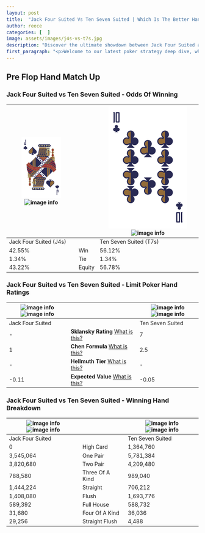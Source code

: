 ```yaml
---
layout: post
title:  "Jack Four Suited Vs Ten Seven Suited | Which Is The Better Hand In Poker? A Complete Guide"
author: reece
categories: [  ]
image: assets/images/j4s-vs-t7s.jpg
description: "Discover the ultimate showdown between Jack Four Suited and Ten Seven Suited in poker! Uncover the odds, strategies, and scenarios where one hand triumphs over the other. Get ready to up your poker game with this thrilling analysis."
first_paragraph: "<p>Welcome to our latest poker strategy deep dive, where we're pitting two distinct hands against each other in a high-stakes showdown: Jack Four Suited vs Ten Seven Suited.</p><p>In the dynamic world of poker, every decision counts, and knowing which hand holds the upper hand is key to your success at the table.</p><p>In this article, we'll dissect these two hands, explore the scenarios where one dominates the other, and equip you with the knowledge to make strategic choices that can tip the odds in your favor.</p><p>Get ready to unravel the intriguing dynamics of these poker hands and elevate your game to new heights.</p>"
---
```




[comment]: # (sp0)

## Pre Flop Hand Match Up

<div class="table hand-ratings" markdown="1"> 



### Jack Four Suited vs Ten Seven Suited - Odds Of Winning


    
| ![image info](assets/images/hand1/j.png) ![image info](assets/images/hand1/4s.png) |  | ![image info](assets/images/hand2/t.png) ![image info](assets/images/hand2/7s.png) |
| -------- | -------- | -------- |
| Jack Four Suited (J4s) |  | Ten Seven Suited (T7s) |
| 42.55% | Win | 56.12% |
| 1.34% | Tie | 1.34% |
| 43.22% | Equity | 56.78% |




[comment]: # (sp1)



### Jack Four Suited vs Ten Seven Suited - Limit Poker Hand Ratings


    
| ![image info](https://www.riverpairs.com/assets/images/hand1/j.png) ![image info](https://www.riverpairs.com/assets/images/hand1/4s.png) |  | ![image info](https://www.riverpairs.com/assets/images/hand2/t.png) ![image info](https://www.riverpairs.com/assets/images/hand2/7s.png) |
| -------- | -------- | -------- |
| Jack Four Suited |  | Ten Seven Suited |
| - | **Sklansky Rating** [What is this?](/sklansky-rating-explained) | 7 |
| 1 | **Chen Formula** [What is this?](/chen-formula-explained) | 2.5 |
| - | **Hellmuth Tier** [What is this?](/Hellmuth-tier-explained) | - |
| -0.11 | **Expected Value** [What is this?](/expected-value-explained) | -0.05 |




[comment]: # (sp2)



### Jack Four Suited vs Ten Seven Suited - Winning Hand Breakdown


    
| ![image info](https://www.riverpairs.com/assets/images/hand1/j.png) ![image info](https://www.riverpairs.com/assets/images/hand1/4s.png) |  | ![image info](https://www.riverpairs.com/assets/images/hand2/t.png) ![image info](https://www.riverpairs.com/assets/images/hand2/7s.png) |
| -------- | -------- | -------- |
| Jack Four Suited |  | Ten Seven Suited |
| 0 | High Card | 1,364,760 |
| 3,545,064 | One Pair | 5,781,384 |
| 3,820,680 | Two Pair | 4,209,480 |
| 788,580 | Three Of A Kind | 989,040 |
| 1,444,224 | Straight | 706,212 |
| 1,408,080 | Flush | 1,693,776 |
| 589,392 | Full House | 588,732 |
| 31,680 | Four Of A Kind | 36,036 |
| 29,256 | Straight Flush | 4,488 |




[comment]: # (sp3)



</div>

[comment]: # (sp4)



[comment]: # (sp5)

